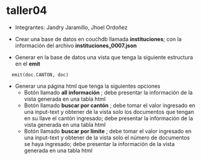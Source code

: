 # taller04

* Integrantes: Jandry Jaramillo, Jhoel Ordoñez

* Crear una base de datos en couchdb llamada **instituciones**; con la información del archivo **instituciones_0007.json**
* Generar en la base de datos una vista que tenga la siguiente estructura en el **emit**
```
  emit(doc.CANTON, doc)

```
* Generar una página html que tenga la siguientes opciones
  * Botón llamado **all información** ; debe presentar la información de la vista generada en una tabla html
  * Botón llamado **buscar por cantón** ; debe tomar el valor ingresado en una input-text y obtener de la vista solo los documentos que tengan en su llave el cantón ingresado; debe presentar la información de la vista generada en una tabla html
  * Botón llamado **buscar por límite** ; debe tomar el valor ingresado en una input-text y obtener de la vista solo el número de documentos se haya ingresado; debe presentar la información de la vista generada en una tabla html
